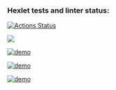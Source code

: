 ### Hexlet tests and linter status:
[![Actions Status](https://github.com/1Katerina1/python-project-49/workflows/hexlet-check/badge.svg)](https://github.com/1Katerina1/python-project-49/actions)

<a href="https://codeclimate.com/github/1Katerina1/python-project-49/maintainability"><img src="https://api.codeclimate.com/v1/badges/cbeb36e2fc3c5748d0c9/maintainability" /></a>

[![demo](https://asciinema.org/a/xHw9xSY3KmuSZTEhTyLNXSTgJ.svg)](https://asciinema.org/a/xHw9xSY3KmuSZTEhTyLNXSTgJ?#autoplay=1)


[![demo](https://asciinema.org/a/Uwg3bn8OCf843ac7bC2LHs5Ni.svg)](https://asciinema.org/a/Uwg3bn8OCf843ac7bC2LHs5Ni?#autoplay=1)


[![demo](https://asciinema.org/a/nnfKB4Xf2NVnjfH488rMGjOnE.svg)](https://asciinema.org/a/nnfKB4Xf2NVnjfH488rMGjOnE?#autoplay=1)
